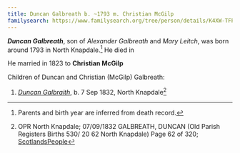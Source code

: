 ```yaml
---
title: Duncan Galbreath b. ~1793 m. Christian McGilp
familysearch: https://www.familysearch.org/tree/person/details/K4XW-TFP
---
```

***Duncan Galbreath***, son of *Alexander Galbreath* and *Mary Leitch*, was born around 1793 in North Knapdale.[^birth]  He died in

He married in 1823 to **Christian McGilp**

Children of Duncan and Christian (McGilp) Galbreath:

1. *[Duncan Galbraith](galbraith-duncan-1832-walker.md)*, b. 7 Sep 1832, North Knapdale[^duncan-birth]


[^birth]: Parents and birth year are inferred from death record.

[^marriage]:

[^death]:

[^duncan-birth]: OPR North Knapdale; 07/09/1832 GALBREATH, DUNCAN (Old Parish Registers Births 530/ 20 62 North Knapdale) Page 62 of 320; [ScotlandsPeople](https://www.scotlandspeople.gov.uk/view-image/nrs_opr_records/2357402?image=62)


